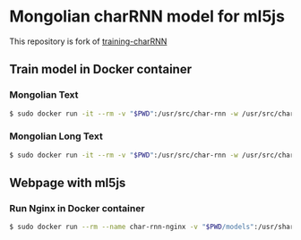 # Mongolian charRNN model for ml5js

This repository is fork of [training-charRNN](https://github.com/ml5js/training-charRNN)

## Train model in Docker container

### Mongolian Text

```bash
$ sudo docker run -it --rm -v "$PWD":/usr/src/char-rnn -w /usr/src/char-rnn tensorflow/tensorflow:1.15.4 python train.py --data_path mongolia.txt --rnn_size 128 --num_layers 2 --seq_length 32 --batch_size 32
```

### Mongolian Long Text

```bash
$ sudo docker run -it --rm -v "$PWD":/usr/src/char-rnn -w /usr/src/char-rnn tensorflow/tensorflow:1.15.4 python train.py --data_path mongolia-long.txt --rnn_size 128 --num_layers 2 --seq_length 128 --batch_size 128
```

## Webpage with ml5js

### Run Nginx in Docker container

```bash
$ sudo docker run --rm --name char-rnn-nginx -v "$PWD/models":/usr/share/nginx/html:ro -p 80:80 -d nginx:latest
```